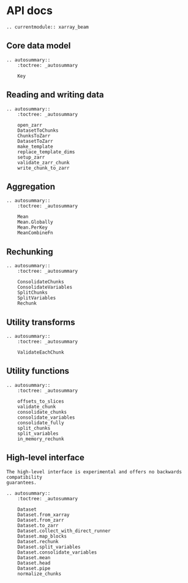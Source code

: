 # API docs

```{eval-rst}
.. currentmodule:: xarray_beam
```

## Core data model

```{eval-rst}
.. autosummary::
    :toctree: _autosummary

    Key
```

## Reading and writing data

```{eval-rst}
.. autosummary::
    :toctree: _autosummary

    open_zarr
    DatasetToChunks
    ChunksToZarr
    DatasetToZarr
    make_template
    replace_template_dims
    setup_zarr
    validate_zarr_chunk
    write_chunk_to_zarr
```

## Aggregation

```{eval-rst}
.. autosummary::
    :toctree: _autosummary

    Mean
    Mean.Globally
    Mean.PerKey
    MeanCombineFn
```

## Rechunking

```{eval-rst}
.. autosummary::
    :toctree: _autosummary

    ConsolidateChunks
    ConsolidateVariables
    SplitChunks
    SplitVariables
    Rechunk
```

## Utility transforms

```{eval-rst}
.. autosummary::
    :toctree: _autosummary

    ValidateEachChunk
```

## Utility functions

```{eval-rst}
.. autosummary::
    :toctree: _autosummary

    offsets_to_slices
    validate_chunk
    consolidate_chunks
    consolidate_variables
    consolidate_fully
    split_chunks
    split_variables
    in_memory_rechunk
```

## High-level interface

```{warning}
The high-level interface is experimental and offers no backwards compatibility
guarantees.
```

```{eval-rst}
.. autosummary::
    :toctree: _autosummary

    Dataset
    Dataset.from_xarray
    Dataset.from_zarr
    Dataset.to_zarr
    Dataset.collect_with_direct_runner
    Dataset.map_blocks
    Dataset.rechunk
    Dataset.split_variables
    Dataset.consolidate_variables
    Dataset.mean
    Dataset.head
    Dataset.pipe
    normalize_chunks
```
